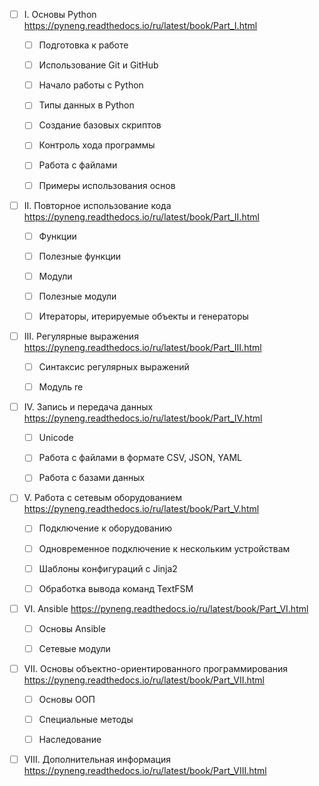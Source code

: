 - [ ] I. Основы Python https://pyneng.readthedocs.io/ru/latest/book/Part_I.html

	- [ ] Подготовка к работе

	- [ ] Использование Git и GitHub

	- [ ] Начало работы с Python

	- [ ] Типы данных в Python

	- [ ] Создание базовых скриптов

	- [ ] Контроль хода программы

	- [ ] Работа с файлами

	- [ ] Примеры использования основ

- [ ] II. Повторное использование кода https://pyneng.readthedocs.io/ru/latest/book/Part_II.html

	- [ ] Функции

	- [ ] Полезные функции

	- [ ] Модули

	- [ ] Полезные модули

	- [ ] Итераторы, итерируемые объекты и генераторы

- [ ] III. Регулярные выражения https://pyneng.readthedocs.io/ru/latest/book/Part_III.html

	- [ ] Синтаксис регулярных выражений

	- [ ] Модуль re

- [ ] IV. Запись и передача данных https://pyneng.readthedocs.io/ru/latest/book/Part_IV.html

	- [ ] Unicode

	- [ ] Работа с файлами в формате CSV, JSON, YAML

	- [ ] Работа с базами данных

- [ ] V. Работа с сетевым оборудованием https://pyneng.readthedocs.io/ru/latest/book/Part_V.html

	- [ ] Подключение к оборудованию

	- [ ] Одновременное подключение к нескольким устройствам

	- [ ] Шаблоны конфигураций с Jinja2

	- [ ] Обработка вывода команд TextFSM

- [ ] VI. Ansible https://pyneng.readthedocs.io/ru/latest/book/Part_VI.html

	- [ ] Основы Ansible

	- [ ] Сетевые модули

- [ ] VII.  Основы объектно-ориентированного программирования https://pyneng.readthedocs.io/ru/latest/book/Part_VII.html

	- [ ] Основы ООП

	- [ ] Специальные методы

	- [ ] Наследование

- [ ] VIII. Дополнительная информация https://pyneng.readthedocs.io/ru/latest/book/Part_VIII.html

